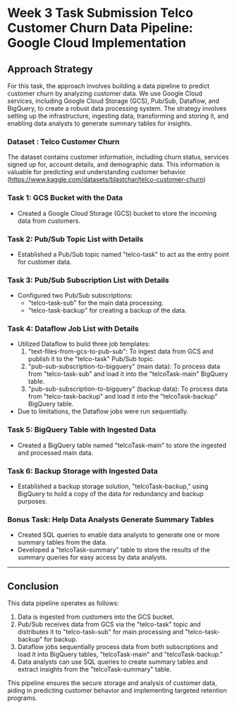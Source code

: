# Week 3 Task Submission Telco Customer Churn Data Pipeline: Google Cloud Implementation

## Approach Strategy

For this task, the approach involves building a data pipeline to predict customer churn by analyzing customer data. We use Google Cloud services, including Google Cloud Storage (GCS), Pub/Sub, Dataflow, and BigQuery, to create a robust data processing system. The strategy involves setting up the infrastructure, ingesting data, transforming and storing it, and enabling data analysts to generate summary tables for insights.

### Dataset : Telco Customer Churn

The dataset contains customer information, including churn status, services signed up for, account details, and demographic data. This information is valuable for predicting and understanding customer behavior.
(https://www.kaggle.com/datasets/blastchar/telco-customer-churn)


### Task 1: GCS Bucket with the Data

- Created a Google Cloud Storage (GCS) bucket to store the incoming data from customers.

### Task 2: Pub/Sub Topic List with Details

- Established a Pub/Sub topic named "telco-task" to act as the entry point for customer data.

### Task 3: Pub/Sub Subscription List with Details

- Configured two Pub/Sub subscriptions:
  - "telco-task-sub" for the main data processing.
  - "telco-task-backup" for creating a backup of the data.

### Task 4: Dataflow Job List with Details
 
- Utilized Dataflow to build three job templates:
  1. "text-files-from-gcs-to-pub-sub": To ingest data from GCS and publish it to the "telco-task" Pub/Sub topic.
  2. "pub-sub-subscription-to-bigquery" (main data): To process data from "telco-task-sub" and load it into the "telcoTask-main" BigQuery table.
  3. "pub-sub-subscription-to-bigquery" (backup data): To process data from "telco-task-backup" and load it into the "telcoTask-backup" BigQuery table.
- Due to limitations, the Dataflow jobs were run sequentially.

### Task 5: BigQuery Table with Ingested Data

- Created a BigQuery table named "telcoTask-main" to store the ingested and processed main data.

### Task 6: Backup Storage with Ingested Data

- Established a backup storage solution, "telcoTask-backup," using BigQuery to hold a copy of the data for redundancy and backup purposes.

### Bonus Task: Help Data Analysts Generate Summary Tables

- Created SQL queries to enable data analysts to generate one or more summary tables from the data.
- Developed a "telcoTask-summary" table to store the results of the summary queries for easy access by data analysts.
---
## Conclusion

This data pipeline operates as follows:

1. Data is ingested from customers into the GCS bucket.
2. Pub/Sub receives data from GCS via the "telco-task" topic and distributes it to "telco-task-sub" for main processing and "telco-task-backup" for backup.
3. Dataflow jobs sequentially process data from both subscriptions and load it into BigQuery tables, "telcoTask-main" and "telcoTask-backup."
4. Data analysts can use SQL queries to create summary tables and extract insights from the "telcoTask-summary" table.

This pipeline ensures the secure storage and analysis of customer data, aiding in predicting customer behavior and implementing targeted retention programs.
